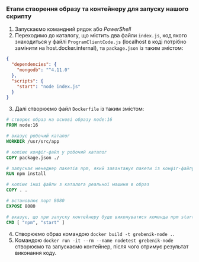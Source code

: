 ### Етапи створення образу та контейнеру для запуску нашого скрипту

1. Запускаємо командний рядок або *PowerShell*
2. Переходимо до каталогу, що містить два файли `index.js`, код якого знаходиться у файлі `ProgramClientCode.js` (localhost в коді потрібно замінити на host.docker.internal), та `package.json` із таким змістом:

```json
{
  "dependencies": {
    "mongodb": "^4.11.0"
  },
  "scripts": {
    "start": "node index.js"
  }
}
```

3. Далі створюємо файл `Dockerfile` із таким змістом:
```dockerfile
# створює образ на основі образу node:16
FROM node:16

# вказує робочий каталог
WORKDIR /usr/src/app

# копіює конфіг-файл у робочий каталог
COPY package.json ./

# запускає менеджер пакетів npm, який завантажує пакети із конфіг-файлу
RUN npm install

# копіює інші файли з каталога реальної машини в образ
COPY . .

# встановлює порт 8080
EXPOSE 8080

# вказує, що при запуску контейнеру буде виконуватися команда npm start
CMD [ "npm", "start" ]
```

4. Створюємо образ командою `docker build -t grebenik-node .`.
5. Командою `docker run -it --rm --name nodetest grebenik-node` створюємо та запускаємо контейнер, після чого отримує результат виконання коду.